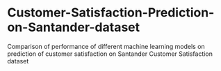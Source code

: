 # Customer-Satisfaction-Prediction-on-Santander-dataset
Comparison of performance of different machine learning models on prediction of customer satisfaction on Santander Customer Satisfaction dataset
